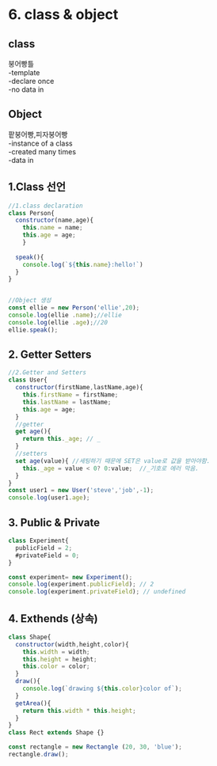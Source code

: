 # 6. class & object

## class 

붕어빵틀  
-template  
-declare once   
-no data in 

## Object

팥붕어빵,피자붕어빵  
-instance of a class  
-created many times  
-data in

## 1.Class 선언

```javascript
//1.class declaration
class Person{
  constructor(name,age){
    this.name = name;
    this.age = age;
    }
    
  speak(){
    console.log(`${this.name}:hello!`)
  }
}


//Object 생성
const ellie = new Person('ellie',20);
console.log(ellie .name);//ellie
console.log(ellie .age);//20
ellie.speak();
```

## 2. Getter Setters

```javascript
//2.Getter and Setters
class User{
  constructor(firstName,lastName,age){
    this.firstName = firstName;
    this.lastName = lastName;
    this.age = age;
  }
  //getter
  get age(){
    return this._age; // _ 
  }
  //setters 
  set age(value){ //세팅하기 때문에 SET은 value로 값을 받아야함.
    this._age = value < 0? 0:value;  //_기호로 에러 막음.
  }
}
const user1 = new User('steve','job',-1);
console.log(user1.age); 
```

## 3. Public & Private 

```javascript
class Experiment{
  publicField = 2;
  #privateField = 0;
}

const experiment= new Experiment();
console.log(experiment.publicField); // 2 
console.log(experiment.privateField); // undefined
```



## 4. Exthends \(상속\)

```javascript
class Shape{
  constructor(width,height,color){
    this.width = width;
    this.height = height;
    this.color = color;
  }
  draw(){
    console.log(`drawing ${this.color}color of`);
  }
  getArea(){
    return this.width * this.height;
  }
}
class Rect extends Shape {}

const rectangle = new Rectangle (20, 30, 'blue');
rectangle.draw();
```

